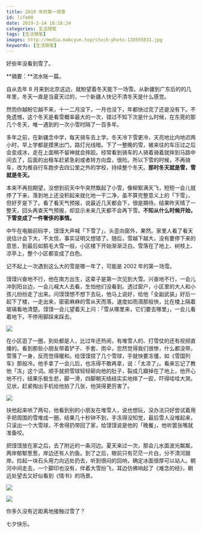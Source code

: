 ```yaml
---
title: 2019 年的第一场雪
id: life08
date: 2019-2-14 16:16:24
categories: 生活随笔
tags: [生活随笔]
images: http://media.makcyun.top/stock-photo-138595831.jpg
keywords: [生活随笔]
---
```


好些年没看到雪了。

<!-- more -->  

**摘要：**流水账一篇。

自从去年 8 月来到北京这边，就盼望着冬天能下一场雪。从新疆到广东后的的几年里，冬天一直是当夏天过的，一个新疆人快记不清冬天是什么感觉。

然而你越盼它越不来，十一二月没下，一月也没下，年都快过完了还是没有下。不免遗憾，这个冬天是看雪概率最大的一次，错过不知下次是什么时候，在东莞的那几个冬天，唯一遇到的一次小雪时隔了一百多年。

多年之前，在新疆念中学，每天骑车去上学。冬天冷下雪更冷，天亮地比内地迟两小时，早上学都是摸黑出门，路灯光线暗。下了一整晚的雪，被来往的车压过之后会变成冰，走在上面稍不留神就会摔跤。经常看到骑车的人骑着骑着就摔到马路中间去了，后面的出租车赶紧急刹或者转方向盘，很险。所以下雪的时候，不再骑车，改为推自行车跑步去四公里之外的学校，持续整个冬天。**那时冬天就是雪，雪就是冬天。**

本来不再抱期望，没想到前天中午突然飘起了小雪，像柳絮满天飞，短短一会儿就停了下来，落到地上还没积起来就化地一干二净，虽不算完整意义上的「下雪」，但好歹是下了。看了看天气预报，说最近几天都会下，很是期待。结果昨天晴了一整天，回头再查天气预报，却显示未来几天都不会再下雪。**不知从什么时候开始，下雪变成了一件奢侈的事情。**

中午在电脑前码字，馍馍大声喊「下雪了」，头歪向窗外，果然。家里人看了看天说估计会下大，不太信，事实证明又想错了。随后，雪越下越大，没有要停下来的意思，到最后如鹅毛大雪一般，小区楼下开始渐渐泛白。雪落在了地上、树枝上、凉亭上，整个小区都变成了白色。

记不起上一次遇到这么大的雪是哪一年了，可能是 2002 年的第一场雪。

馍馍兴奋地不行，他在南方出生，这辈子是第一次见到大雪。兴奋地不行，一会儿冲到阳台边，一会儿喊大人去看，生怕他们没看到。透过窗户，小区里的大人和小孩儿纷纷走了出来。问馍馍想不想下去玩，他马上说好，给他「全副武装」好后一起下了楼，一走出来，密密麻麻的雪从天而落，速度如雨滴那般快，比在楼上隔着玻璃看地清楚。馍馍一会儿望着天上问：「雪从哪里来，它们要去哪里」，一会儿看着地下，不停用脚踩来踩去。

![](http://media.makcyun.top/Fr9USYwzxXZkdU0MMV-ksK0i6iJJ)

在小区逛了一圈，到处都是人，比过年还热闹，有堆雪人的、打雪仗的还有视频直播的。看到那些小朋友带着铲子、手套、雨伞，忽然觉得我们很惨，什么都没带，雪落了一身，反而觉得暖和。给馍馍捏了几个雪球，手就快要冻僵，如《雪国列车》那般冷。他手拿了一会儿后，也冻得不敢再拿，说：「太凉了」。看来忘记了教他「冻」这个词。顺手就把雪球轻轻砸向他的肚子，裂成几瓣掉在了地上，他开心地不行，结果乐极生悲，脚一滑，四脚朝天结结实实地摔了一跤，吓得哇哇大哭。见状，赶紧掏出手机给他拍了几张，他哭得更厉害了。

![](http://media.makcyun.top/Fr42DxHf2G91TEJ95alvMJvE1_02)

扶他起来哄了两句，他看到别的小朋友在堆雪人，说也想玩，没办法只好尝试着用手把周围的雪堆成一圈，结果几十秒钟不到，手冻得没知觉，最后雪人没堆起来，只滚出一个大雪球，不舍得扔带回了家，给馍馍说是他的「晚餐」，他听罢张嘴就准备咬。

把馍馍放在家之后，去了附近的一条河边。夏天来过一次，那会儿水面波光粼粼，两岸郁郁葱葱，岸边还有人钓鱼。到了之后，眼前只有茫茫一片白，分不清河跟岸。捡起一块石头用力向远处扔去，听到很闷的回响，确定冰面很厚可以站人。朝河中间走去，一个脚印也没有，伴着大雪纷飞，耳边仿佛响起了《难念的经》，朝远处望去又好似看到《情书》的场景。

![](http://media.makcyun.top/Fq4CyJcXGn8yC3NAd5RoFY2vg-vy)

![](http://media.makcyun.top/FgUgPbG3j7Xp8zS1wKQgDKLEN31s)

你多久没有近距离地接触过雪了？

七夕快乐。